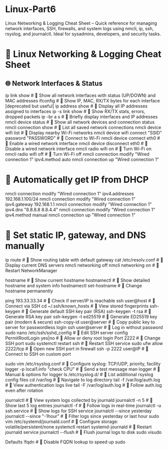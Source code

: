 # Linux-Part6
Linux Networking &amp; Logging Cheat Sheet – Quick reference for managing network interfaces, SSH, firewalls, and system logs using nmcli, ip, ssh, rsyslog, and journalctl. Ideal for sysadmins, developers, and security tasks.
# 🐧 Linux Networking & Logging Cheat Sheet

## 🌐 Network Interfaces & Status


ip link show        # 🔹 Show all network interfaces with status (UP/DOWN) and MAC addresses
ifconfig            # 🔹 Show IP, MAC, RX/TX bytes for each interface [deprecated but useful]
ip address show     # 🔹 Display all IP addresses assigned to interfaces
ip -s link show <interface>  # 🔹 Show RX/TX stats, errors, dropped packets
ip -br a s          # 🔹 Briefly display interfaces and IP addresses
nmcli device status # 🔹 Show all network devices and connection status
nmcli connection show  # 🔹 List all saved network connections
nmcli device wifi list  # 🔹 Display nearby Wi-Fi networks
nmcli device wifi connect "SSID" password "PASSWORD"  # 🔹 Connect to Wi-Fi
nmcli device connect eth0   # 🔹 Enable a wired network interface
nmcli device disconnect eth0 # 🔹 Disable a wired network interface
nmcli radio wifi on          # 🔹 Turn Wi-Fi on
nmcli radio wifi off         # 🔹 Turn Wi-Fi off
nmcli connection modify "Wired connection 1" ipv4.method auto
nmcli connection up "Wired connection 1" 

# 🔹 Automatically get IP from DHCP

nmcli connection modify "Wired connection 1" ipv4.addresses 192.168.1.100/24
nmcli connection modify "Wired connection 1" ipv4.gateway 192.168.1.1
nmcli connection modify "Wired connection 1" ipv4.dns "8.8.8.8 8.8.4.4"
nmcli connection modify "Wired connection 1" ipv4.method manual
nmcli connection up "Wired connection 1"

# 🔹 Set static IP, gateway, and DNS manually
ip route            # 🔹 Show routing table with default gateway
cat /etc/resolv.conf  # 🔹 Display current DNS servers
nmcli networking off
nmcli networking on   # 🔹 Restart NetworkManager

hostname            # 🔹 Show current hostname
hostnamectl         # 🔹 Show detailed hostname and system info
hostnamectl set-hostname <new-host>  # 🔹 Change hostname permanently

ping 193.33.33.34   # 🔹 Check if server/IP is reachable
ssh user@host       # 🔹 Connect via SSH
cd ~/.ssh/known_hosts  # 🔹 View stored fingerprints
ssh-keygen              # 🔹 Generate default SSH key pair (RSA)
ssh-keygen -t rsa       # 🔹 Generate RSA key pair
ssh-keygen -t ed25519   # 🔹 Generate ED25519 key pair (modern & secure)
ssh-copy-id user@server # 🔹 Copy public key to server for passwordless login
ssh user@server         # 🔹 Log in without password
sudo nano /etc/ssh/sshd_config  # 🔹 Edit SSH server config
PermitRootLogin yes|no   # 🔹 Allow or deny root login
Port 2222                # 🔹 Change SSH port
sudo systemctl restart ssh  # 🔹 Restart SSH service
sudo ufw allow 2222/tcp  # 🔹 Open new SSH port in firewall
ssh -p 2222 user@IP      # 🔹 Connect to SSH on custom port

sudo vim /etc/rsyslog.conf       # 🔹 Configure syslog: TCP/UDP, priority, facility
logger -p local1.info "check CPU"  # 🔹 Send a test message
man logger                       # 🔹 Manual & options for logger
ls /etc/rsyslog.d/               # 🔹 List additional rsyslog config files
cd /var/log                       # 🔹 Navigate to log directory
tail -f /var/log/auth.log         # 🔹 View authentication logs live
tail -F /var/log/auth.log         # 🔹 Follow auth.log even after rotation

journalctl                 # 🔹 View system logs collected by journald
journalctl -n 5            # 🔹 Show last 5 log entries
journalctl -f              # 🔹 Follow logs in real-time
journalctl -u ssh.service  # 🔹 Show logs for SSH service
journalctl --since yesterday
journalctl --since "-1hour"  # 🔹 Filter logs since yesterday or last hour
sudo vim /etc/systemd/journald.conf  # 🔹 Configure storage: volatile/persistent/none
systemctl restart systemd-journald   # 🔹 Restart journald service
journalctl --flush         # 🔹 Flush journal logs to disk
sudo visudo

Defaults !fqdn   # 🔹 Disable FQDN lookup to speed up sudo
